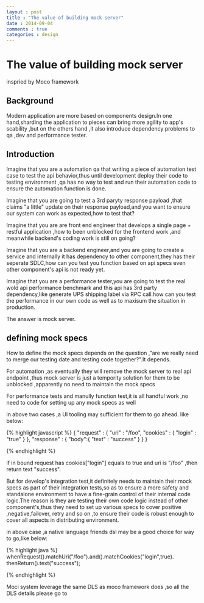 ```yaml
---
layout : post
title : "The value of building mock server"
date : 2014-09-04
comments : true
categories : design
---
```


The value of building mock server
=====================
inspried by Moco framework

Background
----
Modern application are more based on components design.In one hand,sharding the application 
to pieces can bring more agility to app's scability ,but on the others hand ,it also introduce
dependency problems to qa ,dev and performance tester.

Introduction
----
Imagine that you are a automation qa that writing a piece of automation test case to test the api
behavior,thus until development deploy their code to testing environment ,qa has no way to test 
and run their automation code to ensure the automation function is done.

Imagine that you are going to test a 3rd paryty response payload ,that claims "a little" update on their
response payload,and you want to ensure our system can work as expected,how to test that?

Imagine that you are are front end engineer that develops a single page + 
restful application ,how to been unblocked for the frontend work ,and meanwhile backend's 
coding work is still on going?

Imagine that you are a backend engineer,and you are going to create a service and internally 
it has dependency to other component,they has their seperate SDLC,how can you test you function 
based on api specs even other component's api is not ready yet.

Imagine that you are a performance tester,you are going to test the real wold api performance 
benchmark and this api has 3rd party dependency,like generate UPS shipping label via RPC call.how can you 
test the performance in our own code as well as to maxisum the situation in production.

The answer is mock server.


defining mock specs 
------
How to define the mock specs depends on the question ,"are we really need to merge our testing 
date and testing code together?".It depends.

For automation ,as eventually they will remove the mock server to real api endpoint ,thus mock server 
is just a tempority solution for them to be unblocked ,apparently no need to maintain the mock specs

For performance tests and manully function test,it is all handful work ,no need to code for setting up 
any mock specs as well

in above two cases ,a UI tooling may sufficient for them to go ahead. like below:

{% highlight javascript %}
{
  "request" :
    {
      "uri" : "/foo",
      "cookies" :
        {
          "login" : "true"
        }
    },
  "response" :
    {
      "body":{
        "text" : "success"
      }
    }
}

{% endhighlight %}

if in bound request has cookies["login"] equals to true and uri is "/foo" ,then return text "success".


But for develop's integration test,it definitely needs to maintain their mock specs as part of 
their integration tests,so as to ensure a more safety and standalone environment to have a fine-grain
control of their internal code logic.The reason is they are testing their own code logic instead of other 
component's,thus they need to set up various specs to cover positive ,negative,failover,
retry and so on ,to ensure their code is robust enough to cover all aspects in distributing environment.

in above case ,a native language friends dsl may be a good choice for way to go,like below:

{% highlight java %}
whenRequest().matchUri("/foo").and().matchCookies("login",true).
thenReturn().text("success");

{% endhighlight %}

Moci system leverage the same DLS as moco framework does ,so all the DLS details please go to 


